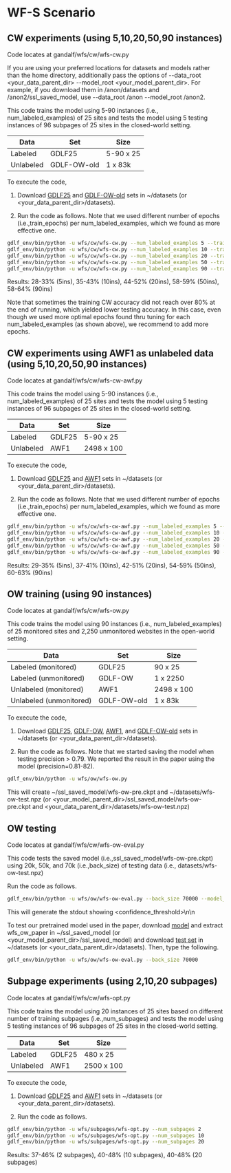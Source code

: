 # WF-S Scenario

## CW experiments (using 5,10,20,50,90 instances)

Code locates at gandalf/wfs/cw/wfs-cw.py

If you are using your preferred locations for datasets and models rather than the home directory, additionally pass the options of --data_root <your_data_parent_dir> --model_root <your_model_parent_dir>. For example, if you download them in /anon/datasets and /anon2/ssl_saved_model, use --data_root /anon --model_root /anon2.

This code trains the model using 5-90 instances (i.e., num_labeled_examples) of 25 sites and tests the model using 5 testing instances of 96 subpages of 25 sites in the closed-world setting. 

| Data  | Set | Size |
| ------------- | ------------- | ------------- |
| Labeled  | GDLF25  | 5-90 x 25  |
| Unlabeled  | GDLF-OW-old  | 1 x 83k  |

To execute the code, 

1. Download [GDLF25](https://docs.google.com/uc?export=download&id=1p49l9Y0NFqTjIuT-1i3oQFa2UZktKy6A) and [GDLF-OW-old](https://docs.google.com/uc?export=download&id=1xLYTNzf1hJMTlvpjvFCBurvo7jmPRwMz) sets in ~/datasets (or <your_data_parent_dir>/datasets).

2. Run the code as follows. Note that we used different number of epochs (i.e.,train_epochs) per num_labeled_examples, which we found as more effective one. 

```sh
gdlf_env/bin/python -u wfs/cw/wfs-cw.py --num_labeled_examples 5 --train_epochs 6
gdlf_env/bin/python -u wfs/cw/wfs-cw.py --num_labeled_examples 10 --train_epochs 10
gdlf_env/bin/python -u wfs/cw/wfs-cw.py --num_labeled_examples 20 --train_epochs 10
gdlf_env/bin/python -u wfs/cw/wfs-cw.py --num_labeled_examples 50 --train_epochs 10
gdlf_env/bin/python -u wfs/cw/wfs-cw.py --num_labeled_examples 90 --train_epochs 10
```

Results: 28-33% (5ins), 35-43% (10ins), 44-52% (20ins), 58-59% (50ins), 58-64% (90ins)


Note that sometimes the training CW accuracy did not reach over 80% at the end of running, which yielded lower testing accuracy. In this case, even though we used more optimal epochs found thru tuning for each num_labeled_examples (as shown above), we recommend to add more epochs.

## CW experiments using AWF1 as unlabeled data (using 5,10,20,50,90 instances)

Code locates at gandalf/wfs/cw/wfs-cw-awf.py

This code trains the model using 5-90 instances (i.e., num_labeled_examples) of 25 sites and tests the model using 5 testing instances of 96 subpages of 25 sites in the closed-world setting. 

| Data  | Set | Size |
| ------------- | ------------- | ------------- |
| Labeled  | GDLF25  | 5-90 x 25  |
| Unlabeled  | AWF1  | 2498 x 100  |

To execute the code, 

1. Download [GDLF25](https://docs.google.com/uc?export=download&id=1p49l9Y0NFqTjIuT-1i3oQFa2UZktKy6A) and [AWF1](https://docs.google.com/uc?export=download&id=1Y7QObZn8H1CBfcncU6bhj6Xmx08FMYSv) sets in ~/datasets (or <your_data_parent_dir>/datasets).

2. Run the code as follows. Note that we used different number of epochs (i.e.,train_epochs) per num_labeled_examples, which we found as more effective one. 

```sh
gdlf_env/bin/python -u wfs/cw/wfs-cw-awf.py --num_labeled_examples 5 --train_epochs 3
gdlf_env/bin/python -u wfs/cw/wfs-cw-awf.py --num_labeled_examples 10 --train_epochs 3
gdlf_env/bin/python -u wfs/cw/wfs-cw-awf.py --num_labeled_examples 20 --train_epochs 3
gdlf_env/bin/python -u wfs/cw/wfs-cw-awf.py --num_labeled_examples 50 --train_epochs 4
gdlf_env/bin/python -u wfs/cw/wfs-cw-awf.py --num_labeled_examples 90 --train_epochs 5
```

Results: 29-35% (5ins), 37-41% (10ins), 42-51% (20ins), 54-59% (50ins), 60-63% (90ins)


## OW training (using 90 instances)

Code locates at gandalf/wfs/cw/wfs-ow.py

This code trains the model using 90 instances (i.e., num_labeled_examples) of 25 monitored sites and 2,250 unmonitored websites in the open-world setting. 

| Data  | Set | Size |
| ------------- | ------------- | ------------- |
| Labeled (monitored) | GDLF25  | 90 x 25  |
| Labeled (unmonitored)  | GDLF-OW  | 1 x 2250  |
| Unlabeled (monitored)  | AWF1  | 2498 x 100  |
| Unlabeled (unmonitored)  | GDLF-OW-old  | 1 x 83k  |

To execute the code, 

1. Download [GDLF25](https://docs.google.com/uc?export=download&id=1p49l9Y0NFqTjIuT-1i3oQFa2UZktKy6A), [GDLF-OW](https://docs.google.com/uc?export=download&id=1aT5fLgRVGKwF_-VhB5px-WEAVsEOxhxD), [AWF1](https://docs.google.com/uc?export=download&id=1Y7QObZn8H1CBfcncU6bhj6Xmx08FMYSv), and [GDLF-OW-old](https://docs.google.com/uc?export=download&id=1xLYTNzf1hJMTlvpjvFCBurvo7jmPRwMz) sets in ~/datasets (or <your_data_parent_dir>/datasets).

2. Run the code as follows. Note that we started saving the model when testing precision > 0.79. We reported the result in the paper using the model (precision=0.81-82).

```sh
gdlf_env/bin/python -u wfs/ow/wfs-ow.py 
```

This will create ~/ssl_saved_model/wfs-ow-pre<precision>.ckpt and ~/datasets/wfs-ow-test.npz (or <your_model_parent_dir>/ssl_saved_model/wfs-ow-pre<precision>.ckpt and <your_data_parent_dir>/datasets/wfs-ow-test.npz)

## OW testing

Code locates at gandalf/wfs/cw/wfs-ow-eval.py

This code tests the saved model (i.e.,ssl_saved_model/wfs-ow-pre<precision>.ckpt) using 20k, 50k, and 70k (i.e.,back_size) of testing data (i.e., datasets/wfs-ow-test.npz)

Run the code as follows. 

```sh
gdlf_env/bin/python -u wfs/ow/wfs-ow-eval.py --back_size 70000 --model_path /ssl_saved_model/wfs-ow-pre<precision>.ckpt --test_path /datasets/wfs-ow-awf-gdow.npz
```

This will generate the stdout showing <confidence_threshold>\n<precision>\n<recall>

To test our pretrained model used in the paper, download [model](https://docs.google.com/uc?export=download&id=1HAkZQUenNk7TczMt2Y8ohSdn26H3UzFr) and extract wfs_ow_paper in ~/ssl_saved_model (or <your_model_parent_dir>/ssl_saved_model) and download [test set](https://docs.google.com/uc?export=download&id=1LvYgyrRnspqt8KYqN-yxS5haF0yZ6iuY) in ~/datasets (or <your_data_parent_dir>/datasets). Then, type the following.

```sh
gdlf_env/bin/python -u wfs/ow/wfs-ow-eval.py --back_size 70000
```

## Subpage experiments (using 2,10,20 subpages)

Code locates at gandalf/wfs/cw/wfs-opt.py

This code trains the model using 20 instances of 25 sites based on different number of training subpages (i.e.,num_subpages) and tests the model using 5 testing instances of 96 subpages of 25 sites in the closed-world setting. 

| Data  | Set | Size |
| ------------- | ------------- | ------------- |
| Labeled  | GDLF25  | 480 x 25  |
| Unlabeled  | AWF1  | 2500 x 100  |

To execute the code, 

1. Download [GDLF25](https://docs.google.com/uc?export=download&id=1p49l9Y0NFqTjIuT-1i3oQFa2UZktKy6A) and [AWF1](https://docs.google.com/uc?export=download&id=1Y7QObZn8H1CBfcncU6bhj6Xmx08FMYSv) sets in ~/datasets (or <your_data_parent_dir>/datasets).

2. Run the code as follows.

```sh
gdlf_env/bin/python -u wfs/subpages/wfs-opt.py --num_subpages 2
gdlf_env/bin/python -u wfs/subpages/wfs-opt.py --num_subpages 10
gdlf_env/bin/python -u wfs/subpages/wfs-opt.py --num_subpages 20
```

Results: 37-46% (2 subpages), 40-48% (10 subpages), 40-48% (20 subpages)
